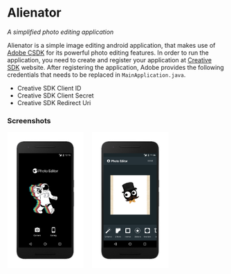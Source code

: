 # Alienator

*A simplified photo editing application*

Alienator is a simple image editing android application, that makes use of [Adobe CSDK](https://creativesdk.adobe.com/) for its powerful photo editing features. In order to run the application, you need to create and register your application at [Creative SDK](https://creativesdk.adobe.com/docs/android/#/articles/gettingstarted/index.html) website. After registering the application, Adobe provides the following credentials that needs to be replaced in ``` MainApplication.java ```.
- Creative SDK Client ID
- Creative SDK Client Secret
- Creative SDK Redirect Uri

### Screenshots

<img src="screenshots/home_activity_framed.png" width="35%" align="left" />
<img src="screenshots/main_activity_framed.png" width="35%" align="left" hspace="20" />
